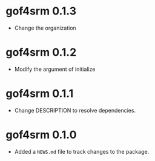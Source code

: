 # gof4srm 0.1.3

- Change the organization

# gof4srm 0.1.2

* Modify the argument of initialize

# gof4srm 0.1.1

* Change DESCRIPTION to resolve dependencies.

# gof4srm 0.1.0

* Added a `NEWS.md` file to track changes to the package.
